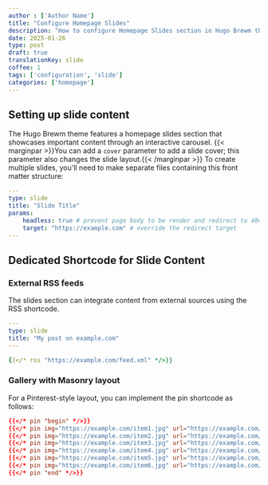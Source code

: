 ```yaml
---
author : ['Author Name']
title: "Configure Homepage Slides"
description: "How to configure Homepage Slides section in Hugo Brewm theme"
date: 2025-01-26
type: post
draft: true
translationKey: slide
coffee: 1
tags: ['configuration', 'slide']
categories: ['homepage']
---
```


## Setting up slide content

The Hugo Brewm theme features a homepage slides section that showcases important content through an interactive carousel.
{{< marginpar >}}You can add a `cover` parameter to add a slide cover; this parameter also changes the slide layout.{{< /marginpar >}}
To create multiple slides, you'll need to make separate files containing this front matter structure:

```yaml
---
type: slide
title: "Slide Title"
params:
    headless: true # prevent page body to be render and redirect to 404.html
    target: "https://example.com" # override the redirect target
---
```

## Dedicated Shortcode for Slide Content

### External RSS feeds

The slides section can integrate content from external sources using the RSS shortcode.

```yaml
---
type: slide
title: "My post on example.com"
---

{{</* rss "https://example.com/feed.xml" */>}}
```

### Gallery with Masonry layout

For a Pinterest-style layout, you can implement the pin shortcode as follows:

```toml
{{</* pin "begin" */>}}
{{</* pin img="https://example.com/item1.jpg" url="https://example.com/item1" label="Item 1" */>}}
{{</* pin img="https://example.com/item2.jpg" url="https://example.com/item2" label="Item 2" */>}}
{{</* pin img="https://example.com/item3.jpg" url="https://example.com/item3" label="Item 3" */>}}
{{</* pin img="https://example.com/item4.jpg" url="https://example.com/item4" label="Item 4" */>}}
{{</* pin img="https://example.com/item5.jpg" url="https://example.com/item5" label="Item 5" */>}}
{{</* pin img="https://example.com/item6.jpg" url="https://example.com/item6" label="Item 6" */>}}
{{</* pin "end" */>}}
```